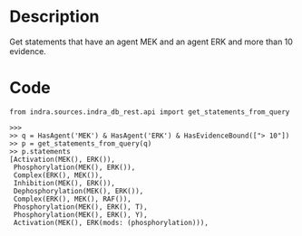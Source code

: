 # Description
Get statements that have an agent MEK and an agent ERK and more than 10 evidence.

# Code
```
from indra.sources.indra_db_rest.api import get_statements_from_query

>>>
>> q = HasAgent('MEK') & HasAgent('ERK') & HasEvidenceBound(["> 10"])
>> p = get_statements_from_query(q)
>> p.statements
[Activation(MEK(), ERK()),
 Phosphorylation(MEK(), ERK()),
 Complex(ERK(), MEK()),
 Inhibition(MEK(), ERK()),
 Dephosphorylation(MEK(), ERK()),
 Complex(ERK(), MEK(), RAF()),
 Phosphorylation(MEK(), ERK(), T),
 Phosphorylation(MEK(), ERK(), Y),
 Activation(MEK(), ERK(mods: (phosphorylation))),

```
